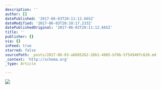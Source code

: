 ```yaml
---
description: ''
author: []
datePublished: '2017-06-03T20:11:12.665Z'
dateModified: '2017-06-03T20:10:17.233Z'
datePublishedOriginal: '2017-06-03T20:11:12.665Z'
title: ''
publisher: {}
via: {}
inFeed: true
starred: false
sourcePath: _posts/2017-06-03-a6685262-28b1-4605-bf8b-5f54940fc620.md
_context: 'http://schema.org'
_type: Article

---
```

![](https://the-grid-user-content.s3-us-west-2.amazonaws.com/c71190ac-bb77-439b-9207-6e40a04ae613.jpg)